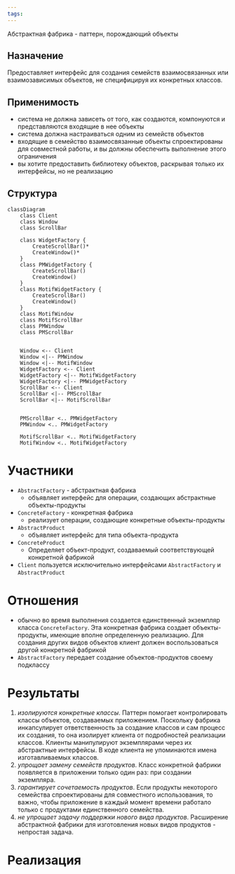 ```yaml
---
tags:
---
```


Абстрактная фабрика - паттерн, порождающий объекты
## Назначение
Предоставляет интерфейс для создания семейств взаимосвязанных или взаимозависимых объектов, не специфицируя их конкретных классов.
## Применимость
- система не должна зависеть от того, как создаются, компонуются и представляются входящие в нее объекты
- система должна настраиваться одним из семейств объектов
- входящие в семейство взаимосвязанные объекты спроектированы для совместной работы, и вы должны обеспечить выполнение этого ограничения
- вы хотите предоставить библиотеку объектов, раскрывая только их интерфейсы, но не реализацию
## Структура

```mermaid
classDiagram  
    class Client  
    class Window  
    class ScrollBar  
  
    class WidgetFactory {  
        CreateScrollBar()*  
        CreateWindow()*  
    }  
    class PMWidgetFactory {  
        CreateScrollBar()  
        CreateWindow()  
    }  
    class MotifWidgetFactory {  
        CreateScrollBar()  
        CreateWindow()  
    }  
    class MotifWindow  
    class MotifScrollBar  
    class PMWindow  
    class PMScrollBar  
  
  
    Window <-- Client  
    Window <|-- PMWindow  
    Window <|-- MotifWindow  
    WidgetFactory <-- Client  
    WidgetFactory <|-- MotifWidgetFactory  
    WidgetFactory <|-- PMWidgetFactory  
    ScrollBar <-- Client  
    ScrollBar <|-- PMScrollBar  
    ScrollBar <|-- MotifScrollBar  
  
  
    PMScrollBar <.. PMWidgetFactory  
    PMWindow <.. PMWidgetFactory  
  
    MotifScrollBar <.. MotifWidgetFactory  
    MotifWindow <.. MotifWidgetFactory
```

# Участники

- `AbstractFactory` - абстрактная фабрика
	- объявляет интерфейс для операции, создающих абстрактные объекты-продукты
- `ConcreteFactory` - конкретная фабрика
	- реализует операции, создающие конкретные объекты-продукты
- `AbstractProduct` 
	- объявляет интерфейс для типа объекта-продукта
- `ConcreteProduct`
	- Определяет объект-продукт, создаваемый соответствующей конкретной фабрикой
- `Client` пользуется исключительно интерфейсами `AbstractFactory` и `AbstractProduct`
# Отношения
- обычно во время выполнения создается единственный экземпляр класса `ConcreteFactory`. Эта конкретная фабрика создает объекты-продукты, имеющие вполне определенную реализацию. Для создания других видов объектов клиент должен воспользоваться другой конкретной фабрикой
- `AbstractFactory` передает создание объектов-продуктов своему подклассу
# Результаты
1. *изолируются конкретные классы*. Паттерн помогает контролировать классы объектов, создаваемых приложением. Поскольку фабрика инкапсулирует ответственность за создание классов и сам процесс их создания, то она изолирует клиента от подробностей реализации классов. Клиенты манипулируют экземплярами через их абстрактные интерфейсы. В коде клиента не упоминаются имена изготавливаемых классов.
2. *упрощает замену семейств продуктов*. Класс конкретной фабрики появляется в приложении только один раз: при создании экземпляра. 
3. *гарантирует сочетаемость продуктов*. Если продукты некоторого семейства спроектированы для совместного использования, то важно, чтобы приложение в каждый момент времени работало только с продуктами единственного семейства.
4. *не упрощает задачу поддержки нового вида продуктов*. Расширение абстрактной фабрики для изготовления новых видов продуктов - непростая задача.
# Реализация